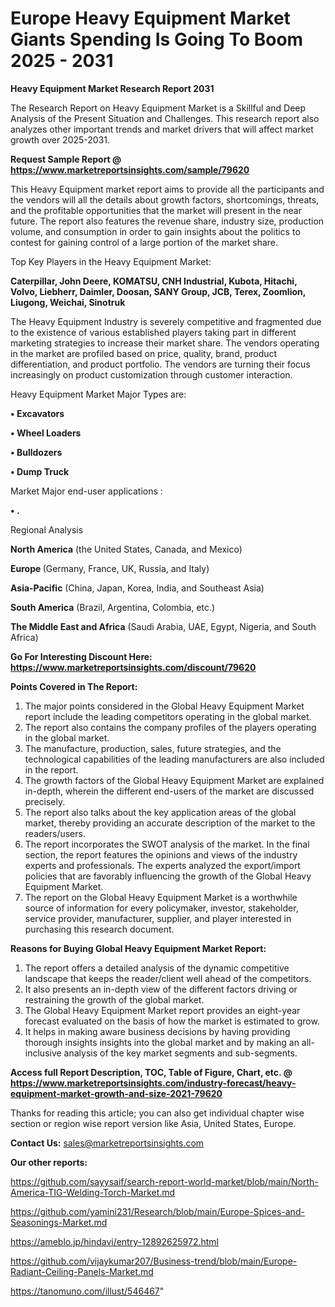 # Europe Heavy Equipment Market Giants Spending Is Going To Boom 2025 - 2031

<strong>Heavy Equipment Market Research Report 2031</strong>

The Research Report on Heavy Equipment Market is a Skillful and Deep Analysis of the Present Situation and Challenges. This research report also analyzes other important trends and market drivers that will affect market growth over 2025-2031.

<strong>Request Sample Report @ <a href=https://www.marketreportsinsights.com/sample/79620>https://www.marketreportsinsights.com/sample/79620</a></strong>

This Heavy Equipment market report aims to provide all the participants and the vendors will all the details about growth factors, shortcomings, threats, and the profitable opportunities that the market will present in the near future. The report also features the revenue share, industry size, production volume, and consumption in order to gain insights about the politics to contest for gaining control of a large portion of the market share.

Top Key Players in the Heavy Equipment Market:

<strong>Caterpillar, John Deere, KOMATSU, CNH Industrial, Kubota, Hitachi, Volvo, Liebherr, Daimler, Doosan, SANY Group, JCB, Terex, Zoomlion, Liugong, Weichai, Sinotruk</strong>

The Heavy Equipment Industry is severely competitive and fragmented due to the existence of various established players taking part in different marketing strategies to increase their market share. The vendors operating in the market are profiled based on price, quality, brand, product differentiation, and product portfolio. The vendors are turning their focus increasingly on product customization through customer interaction.

Heavy Equipment Market Major Types are:

<strong>• Excavators

• Wheel Loaders

• Bulldozers

• Dump Truck</strong>

Market Major end-user applications :

<strong>• .</strong>

Regional Analysis

</u><strong><b>North America</b></strong> (the United States, Canada, and Mexico)

<strong><b>Europe </b></strong>(Germany, France, UK, Russia, and Italy)

<strong><b>Asia-Pacific</b></strong> (China, Japan, Korea, India, and Southeast Asia)

<strong><b>South America</b></strong> (Brazil, Argentina, Colombia, etc.)

<strong><b>The Middle East and Africa</b></strong> (Saudi Arabia, UAE, Egypt, Nigeria, and South Africa)

<strong>Go For Interesting Discount Here: <a href=https://www.marketreportsinsights.com/discount/79620>https://www.marketreportsinsights.com/discount/79620</a></strong>

<strong>Points Covered in The Report:</strong>
<ol>
  <li>The major points considered in the Global Heavy Equipment Market report include the leading competitors operating in the global market.</li>
  <li>The report also contains the company profiles of the players operating in the global market.</li>
  <li>The manufacture, production, sales, future strategies, and the technological capabilities of the leading manufacturers are also included in the report.</li>
  <li>The growth factors of the Global Heavy Equipment Market are explained in-depth, wherein the different end-users of the market are discussed precisely.</li>
  <li>The report also talks about the key application areas of the global market, thereby providing an accurate description of the market to the readers/users.</li>
  <li>The report incorporates the SWOT analysis of the market. In the final section, the report features the opinions and views of the industry experts and professionals. The experts analyzed the export/import policies that are favorably influencing the growth of the Global Heavy Equipment Market.</li>
  <li>The report on the Global Heavy Equipment Market is a worthwhile source of information for every policymaker, investor, stakeholder, service provider, manufacturer, supplier, and player interested in purchasing this research document.</li>
</ol>
<strong>Reasons for Buying Global Heavy Equipment Market Report:</strong>

<ol>
  <li>The report offers a detailed analysis of the dynamic competitive landscape that keeps the reader/client well ahead of the competitors.</li>
  <li>It also presents an in-depth view of the different factors driving or restraining the growth of the global market.</li>
  <li>The Global Heavy Equipment Market report provides an eight-year forecast evaluated on the basis of how the market is estimated to grow.</li>
  <li>It helps in making aware business decisions by having providing thorough insights insights into the global market and by making an all-inclusive analysis of the key market segments and sub-segments.</li>
</ol>
<strong>Access full Report Description, TOC, Table of Figure, Chart, etc. @ <a href=https://www.marketreportsinsights.com/industry-forecast/heavy-equipment-market-growth-and-size-2021-79620>https://www.marketreportsinsights.com/industry-forecast/heavy-equipment-market-growth-and-size-2021-79620</a></strong>


Thanks for reading this article; you can also get individual chapter wise section or region wise report version like Asia, United States, Europe.

<strong>Contact Us:</strong>
sales@marketreportsinsights.com

<strong>Our other reports:</strong>

<a href=https://github.com/sayysaif/search-report-world-market/blob/main/North-America-TIG-Welding-Torch-Market.md>https://github.com/sayysaif/search-report-world-market/blob/main/North-America-TIG-Welding-Torch-Market.md</a>

<a href=https://github.com/yamini231/Research/blob/main/Europe-Spices-and-Seasonings-Market.md>https://github.com/yamini231/Research/blob/main/Europe-Spices-and-Seasonings-Market.md</a>

<a href=https://ameblo.jp/hindavi/entry-12892625972.html>https://ameblo.jp/hindavi/entry-12892625972.html</a>

<a href=https://github.com/vijaykumar207/Business-trend/blob/main/Europe-Radiant-Ceiling-Panels-Market.md>https://github.com/vijaykumar207/Business-trend/blob/main/Europe-Radiant-Ceiling-Panels-Market.md</a>

<a href=https://tanomuno.com/illust/546467>https://tanomuno.com/illust/546467</a>"
